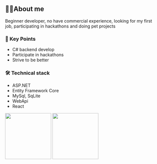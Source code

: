<h2>👨‍💻About me</h2>

<p>
	Beginner developer, no have commercial experience, looking for my first job,
	participating in hackathons and doing pet projects
</p>
<h3>🔑 Key Points</h3>
<ul>
	<li>C# backend develop</li>
	<li>Participate in hackathons</li>
	<li>Strive to be better</li>
</ul>

<h3>🛠 Technical stack</h3>
<ul>
	<li>ASP.NET</li>
	<li>Entity Framework Core</li>
	<li>MySql, SqLite</li>
	<li>WebApi</li>
	<li>React</li>
</ul>

<!--<h3>📚 Books</h3>
<ul>
	<li>CLR via C# - Jeffrey Richter</li>
	<li>Clean Code - Robert Martin</li>
	<li>Clean Architecture - Robert Martin</li>
</ul>
-->
<div>
	<a
		href="https://stats-seven-virid.vercel.app/api?username=G0dObject&show_icons=true&count_private=true"
		><img
			height="150"
			src="https://stats-seven-virid.vercel.app/api?username=G0dObject&show_icons=true&count_private=true"
	/></a>
	<a href="https://github.com/G0dObject/Stats"
		><img
			height="150"
			src="https://stats-seven-virid.vercel.app/api/top-langs/?username=G0dObject&layout=compact"
	/></a>
</div>
